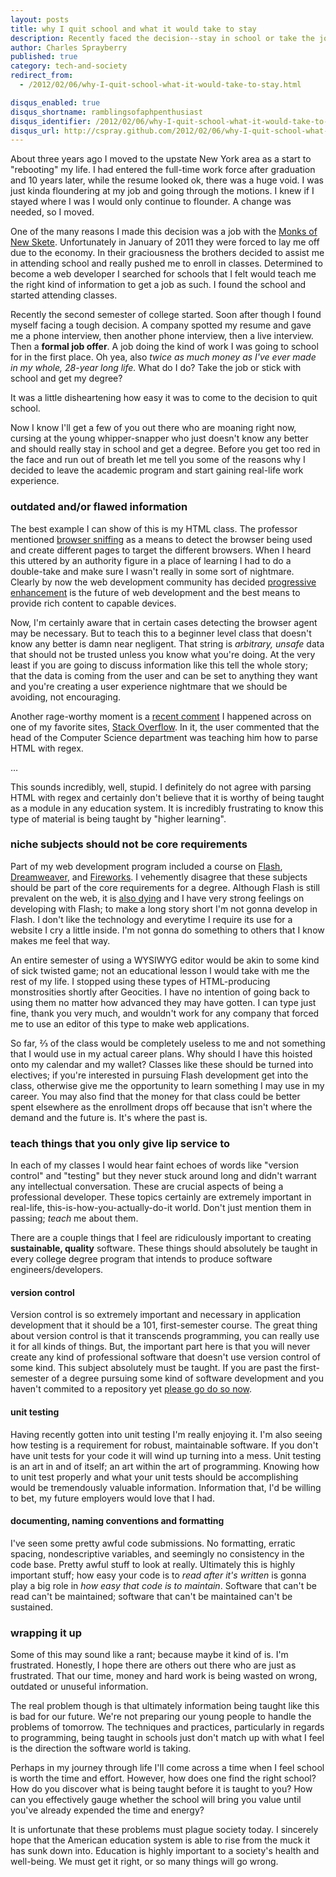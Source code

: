 ```yaml
---
layout: posts
title: why I quit school and what it would take to stay
description: Recently faced the decision--stay in school or take the job you're going to school for?
author: Charles Sprayberry
published: true
category: tech-and-society
redirect_from:
  - /2012/02/06/why-I-quit-school-what-it-would-take-to-stay.html

disqus_enabled: true
disqus_shortname: ramblingsofaphpenthusiast
disqus_identifier: /2012/02/06/why-I-quit-school-what-it-would-take-to-stay
disqus_url: http://cspray.github.com/2012/02/06/why-I-quit-school-what-it-would-take-to-stay.html
---
```

About three years ago I moved to the upstate New York area as a start to "rebooting" my life.  I
had entered the full-time work force after graduation and 10 years later, while the resume looked ok,
there was a huge void.  I was just kinda floundering at my job and going through the motions.  I knew
if I stayed where I was I would only continue to flounder.  A change was needed, so I moved.

One of the many reasons I made this decision was a job with the [Monks of New Skete](http://www.newskete.com).
Unfortunately in January of 2011 they were forced to lay me off due to the economy.  In their graciousness
the brothers decided to assist me in attending school and really pushed me to enroll in classes.  Determined
to become a web developer I searched for schools that I felt would teach me the right kind of information
to get a job as such.  I found the school and started attending classes.

Recently the second semester of college started.  Soon after though I found myself facing a tough decision.
A company spotted my resume and gave me a phone interview, then another phone interview, then a live interview.
Then a **formal job offer**.  A job doing the kind of work I was going to school for in
the first place.  Oh yea, also *twice as much money as I've ever made in my whole, 28-year long
life.*  What do I do?  Take the job or stick with school and get my degree?

It was a little disheartening how easy it was to come to the decision to quit school.

Now I know I'll get a few of you out there who are moaning right now, cursing at the young whipper-snapper
who just doesn't know any better and should really stay in school and get a degree.  Before you get
too red in the face and run out of breath let me tell you some of the reasons why I decided to leave
the academic program and start gaining real-life work experience.

### outdated and/or flawed information

The best example I can show of this is my HTML class.  The professor mentioned [browser sniffing](https://www.google.com/#sclient=psy-ab&hl=en&source=hp&q=browser+sniffing&pbx=1&oq=browser+sniffing&aq=f&aqi=g4&aql=&gs_sm=e&gs_upl=1703l4091l0l4361l16l11l0l0l0l0l946l2724l0.3.5-1.2l6l0&bav=on.2,or.r_gc.r_pw.r_cp.,cf.osb&fp=862141011cc102a&biw=1280&bih=729)
as a means to detect the browser being used and create different pages to target the different browsers.
When I heard this uttered by an authority figure in a place of learning I had to do a double-take and make
sure I wasn't really in some sort of nightmare.  Clearly by now the web development community has decided
[progressive enhancement](http://www.alistapart.com/articles/understandingprogressiveenhancement)
is the future of web development and the best means to provide rich content to capable devices.

Now, I'm certainly aware that in certain cases detecting the browser agent may be necessary.  But to
teach this to a beginner level class that doesn't know any better is damn near negligent.  That string is *arbitrary,
unsafe* data that should not be trusted unless you know what you're doing.  At the very least if you
are going to discuss information like this tell the whole story; that the data is coming from the user and
can be set to anything they want and you're creating a user experience nightmare that we should be avoiding, not encouraging.

Another rage-worthy moment is a [recent comment](http://stackoverflow.com/questions/9121654/why-would-this-regex-return-an-error#comment11462449_9121654)
I happened across on one of my favorite sites, [Stack Overflow](http://www.stackoverflow.com).
In it, the user commented that the head of the Computer Science department was teaching him how to parse
HTML with regex.

&hellip;

This sounds incredibly, well, stupid.  I definitely do not agree with parsing HTML with regex and
certainly don't believe that it is worthy of being taught as a module in any education system.  It is
incredibly frustrating to know this type of material is being taught by "higher learning".

### niche subjects should not be core requirements

Part of my web development program included a course on [Flash](http://en.wikipedia.org/wiki/Adobe_Flash),
[Dreamweaver](http://en.wikipedia.org/wiki/Dreamweaver), and [Fireworks](http://en.wikipedia.org/wiki/Adobe_Fireworks).
I vehemently disagree that these subjects should be part of the core
requirements for a degree.  Although Flash is still prevalent on the web, it is [also dying](http://www.forbes.com/sites/josephhargett/2011/11/09/steve-jobs-vindicated-adobe-reportedly-abandoning-mobile-flash-plug-in/)
and I have very strong feelings on developing with Flash; to make a long story short I'm not gonna
develop in Flash.  I don't like the technology and everytime I require its use for a website I cry a little inside.
I'm not gonna do something to others that I know makes me feel that way.

An entire semester of using a WYSIWYG editor would be akin to some kind of sick twisted game; not
an educational lesson I would take with me the rest of my life.  I stopped using these types of HTML-producing
monstrosities shortly after Geocities.  I have no intention of going back to using them no matter how
advanced they may have gotten.  I can type just fine, thank you very much, and wouldn't work for any
company that forced me to use an editor of this type to make web applications.

So far, &frac23; of the class would be completely useless to me and not something that I would use
in my actual career plans.  Why should I have this hoisted onto my calendar and my wallet?  Classes
like these should be turned into electives; if you're interested in pursuing Flash development get into
the class, otherwise give me the opportunity to learn something I may use in my career.  You may also
find that the money for that class could be better spent elsewhere as the enrollment drops off because
that isn't where the demand and the future is.  It's where the past is.

### teach things that you only give lip service to

In each of my classes I would hear faint echoes of words like "version control" and "testing" but
they never stuck around long and didn't warrant any intellectual conversation.  These are
crucial aspects of being a professional developer.  These topics certainly are extremely important in
real-life, this-is-how-you-actually-do-it world.  Don't just mention them in passing; *teach*
me about them.

There are a couple things that I feel are ridiculously important to creating **sustainable, quality**
software.  These things should absolutely be taught in every college degree program that intends to produce
software engineers/developers.

#### version control

Version control is so extremely important and necessary in application development that it should be a
101, first-semester course.  The great thing about version control is that it transcends programming, you
can really use it for all kinds of things.  But, the important part here is that you will never create
any kind of professional software that doesn't use version control of some kind.  This subject absolutely
must be taught.  If you are past the first-semester of a degree pursuing some kind of software development
and you haven't commited to a repository yet [please go do so now](http://git-scm.com/).

#### unit testing

Having recently gotten into unit testing I'm really enjoying it.  I'm also seeing how testing is a
requirement for robust, maintainable software.  If you don't have unit tests for your code it will
wind up turning into a mess.  Unit testing is an art in and of itself; an art within the art of programming.
Knowing how to unit test properly and what your unit tests should be accomplishing would be tremendously
valuable information.  Information that, I'd be willing to bet, my future employers would love that I had.

#### documenting, naming conventions and formatting

I've seen some pretty awful code submissions.  No formatting, erratic spacing, nondescriptive variables,
and seemingly no consistency in the code base.  Pretty awful stuff to look at really.  Ultimately this is
highly important stuff; how easy your code is to *read after it's written* is gonna play a big
role in *how easy that code is to maintain*.  Software that can't be read can't be maintained; software that
can't be maintained can't be sustained.

### wrapping it up

Some of this may sound like a rant; because maybe it kind of is.  I'm frustrated.  Honestly, I hope
there are others out there who are just as frustrated.  That our time, money and hard work is being
wasted on wrong, outdated or unuseful information.

The real problem though is that ultimately information being taught like this is bad for our future.
We're not preparing our young people to handle the problems of tomorrow.  The techniques and practices,
particularly in regards to programming, being taught in schools just don't match up with what I feel
is the direction the software world is taking.

Perhaps in my journey through life I'll come across a time when I feel school is worth the time and effort.
However, how does one find the right school?  How do you discover what is being taught before it is taught to
you?  How can you effectively gauge whether the school will bring you value until you've already expended
the time and energy?

It is unfortunate that these problems must plague society today.  I sincerely hope that the American
education system is able to rise from the muck it has sunk down into.  Education is highly important to
a society's health and well-being.  We must get it right, or so many things will go wrong.
